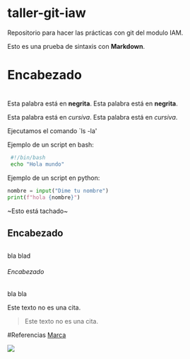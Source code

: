 # taller-git-iaw
Repositorio para hacer las prácticas con git del modulo IAM.

Esto es una prueba de sintaxis con **Markdown**.
# Encabezado <h1>
Esta palabra está en **negrita**.
Esta palabra está en __negrita__.
  
Esta palabra está en *cursiva*.
Esta palabra está en _cursiva_.

Ejecutamos el comando  `ls -la'

Ejemplo de un script en bash:
 ```bash
  #!/bin/bash
  echo "Hola mundo"
 ```
 Ejemplo de un script en python:
  ```python
  nombre = input("Dime tu nombre")
  print(f"hola {nombre}")
 ```
  
  
~Esto está tachado~
## Encabezado <h2>
bla blad
  ###### Encabezado <h6>
  bla bla
  
Este texto no es una cita.
>Este texto no es una cita.
  
 #Referencias
  [Marca](https://www.marca.com/)
  
  ![](https://www.adslzone.net/app/uploads-adslzone.net/2019/04/borrar-fondo-imagen.jpg)
